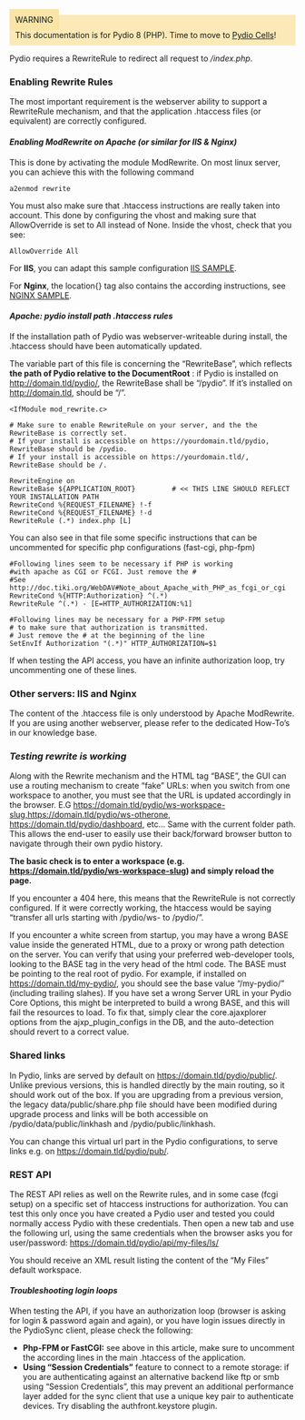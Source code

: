 <div style="background-color: #fbe9b7;font-size: 14px;">
<span style="background-color: #fae4a6;padding: 10px;">WARNING</span>
<span style="padding: 10px;display: inline-block;">This documentation is for Pydio 8 (PHP). Time to move to <a href="https://pydio.com/en/docs/administration-guides">Pydio Cells</a>!</span>
</div>

Pydio requires a RewriteRule to redirect all request to */index.php*.  

### Enabling Rewrite Rules

The most important requirement is the webserver ability to support a RewriteRule mechanism, and that the application .htaccess files (or equivalent) are correctly configured.

#### _Enabling ModRewrite on Apache (or similar for IIS & Nginx)_

This is done by activating the module ModRewrite. On most linux server, you can achieve this with the following command

    a2enmod rewrite

You must also make sure that .htaccess instructions are really taken into account. This done by configuring the vhost and making sure that AllowOverride is set to All instead of None. Inside the vhost, check that you see:

    AllowOverride All

For **IIS**, you can adapt this sample configuration [IIS SAMPLE](https://github.com/pydio/pydio-core/blob/develop/core/src/web.config.sample).

For **Nginx**, the location{} tag also contains the according instructions, see [NGINX SAMPLE](https://github.com/pydio/pydio-core/blob/develop/core/src/nginx.conf.sample).

#### _Apache: pydio install path .htaccess rules_

If the installation path of Pydio was webserver-writeable during install, the .htaccess should have been automatically updated.

The variable part of this file is concerning the “RewriteBase”, which reflects **the path of Pydio relative to the DocumentRoot** : if Pydio is installed on http://domain.tld/pydio/, the RewriteBase shall be “/pydio”. If it’s installed on http://domain.tld, should be “/”.

    <IfModule mod_rewrite.c>

    # Make sure to enable RewriteRule on your server, and the the RewriteBase is correctly set.
    # If your install is accessible on https://yourdomain.tld/pydio, RewriteBase should be /pydio.
    # If your install is accessible on https://yourdomain.tld/, RewriteBase should be /.

    RewriteEngine on
    RewriteBase ${APPLICATION_ROOT}         # << THIS LINE SHOULD REFLECT YOUR INSTALLATION PATH
    RewriteCond %{REQUEST_FILENAME} !-f
    RewriteCond %{REQUEST_FILENAME} !-d
    RewriteRule (.*) index.php [L]

You can also see in that file some specific instructions that can be uncommented for specific php configurations (fast-cgi, php-fpm)

    #Following lines seem to be necessary if PHP is working
    #with apache as CGI or FCGI. Just remove the #
    #See http://doc.tiki.org/WebDAV#Note_about_Apache_with_PHP_as_fcgi_or_cgi
    RewriteCond %{HTTP:Authorization} ^(.*)
    RewriteRule ^(.*) - [E=HTTP_AUTHORIZATION:%1]

    #Following lines may be necessary for a PHP-FPM setup
    # to make sure that authorization is transmitted.
    # Just remove the # at the beginning of the line
    SetEnvIf Authorization "(.*)" HTTP_AUTHORIZATION=$1

If when testing the API access, you have an infinite authorization loop, try uncommenting one of these lines.

### Other servers: IIS and Nginx

The content of the .htaccess file is only understood by Apache ModRewrite. If you are using another webserver, please refer to the dedicated How-To’s in our knowledge base.

### _Testing rewrite is working_

Along with the Rewrite mechanism and the HTML tag “BASE”, the GUI can use a routing mechanism to create “fake” URLs: when you switch from one workspace to another, you must see that the URL is updated accordingly in the browser. E.G https://domain.tld/pydio/ws-workspace-slug,https://domain.tld/pydio/ws-otherone, https://domain.tld/pydio/dashboard, etc… Same with the current folder path. This allows the end-user to easily use their back/forward browser button to navigate through their own pydio history.

**The basic check is to enter a workspace (e.g. https://domain.tld/pydio/ws-workspace-slug) and simply reload the page.**

If you encounter a 404 here, this means that the RewriteRule is not correctly configured. If it were correctly working, the htaccess would be saying “transfer all urls starting with /pydio/ws- to /pydio/”.

If you encounter a white screen from startup, you may have a wrong BASE value inside the generated HTML, due to a proxy or wrong path detection on the server. You can verify that using your preferred web-developer tools, looking to the BASE tag in the very head of the html code. The BASE must be pointing to the real root of pydio. For example, if installed on https://domain.tld/my-pydio/, you should see the base value “/my-pydio/” (including trailing slahes). If you have set a wrong Server URL in your Pydio Core Options, this might be interpreted to build a wrong BASE, and this will fail the resources to load. To fix that, simply clear the core.ajaxplorer options from the ajxp_plugin_configs in the DB, and the auto-detection should revert to a correct value.

### Shared links

In Pydio, links are served by default on https://domain.tld/pydio/public/. Unlike previous versions, this is handled directly by the main routing, so it should work out of the box. If you are upgrading from a previous version, the legacy data/public/share.php file should have been modified during upgrade
 process and links will be both accessible on /pydio/data/public/linkhash and /pydio/public/linkhash.

You can change this virtual url part in the Pydio configurations, to serve links e.g. on https://domain.tld/pydio/pub/.

### REST API

The REST API relies as well on the Rewrite rules, and in some case (fcgi setup) on a specific set of htaccess instructions for authorization. You can test this only once you have created a Pydio user and tested you could normally access Pydio with these credentials. Then open a new tab and use the following url, using the same credentials when the browser asks you for user/password: https://domain.tld/pydio/api/my-files/ls/

You should receive an XML result listing the content of the “My Files” default workspace.

#### _Troubleshooting login loops_

When testing the API, if you have an authorization loop (browser is asking for login & password again and again), or you have login issues directly in the PydioSync client, please check the following:

- **Php-FPM or FastCGI:** see above in this article, make sure to uncomment the according lines in the main .htaccess of the application.
- **Using “Session Credentials”** feature to connect to a remote storage: if you are authenticating against an alternative backend like ftp or smb using “Session Credentials”, this may prevent an additional performance layer added for the sync client that use a unique key pair to authenticate devices. Try disabling the authfront.keystore plugin.
